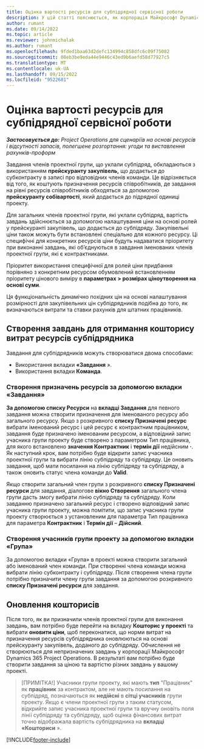 ```yaml
---
title: Оцінка вартості ресурсів для субпідрядної сервісної роботи
description: У цій статті пояснюється, як корпорація Майкрософт Dynamics 365 Project Operations обчислює оцінку вартості призначень ресурсів, укладених за субпідрядом.
author: rumant
ms.date: 09/14/2022
ms.topic: article
ms.reviewer: johnmichalak
ms.author: rumant
ms.openlocfilehash: 9fded1baa63d2defc134994c858dfc6c09f75082
ms.sourcegitcommit: 08eb3be9eda44e9446c43ed9b6aefd58d77927c5
ms.translationtype: MT
ms.contentlocale: uk-UA
ms.lasthandoff: 09/15/2022
ms.locfileid: "9522681"
---
```

# <a name="cost-estimation-of-subcontracted-resource-assignments"></a>Оцінка вартості ресурсів для субпідрядної сервісної роботи

_**Застосовується до:** Project Operations для сценаріїв на основі ресурсів і відсутності запасів, полегшене розгортання: угоди та виставлення рахунків-проформ_

Завдання членів проектної групи, що уклали субпідряд, обкладаються з використанням **прейскуранту закупівель,** що додається до субконтракту в записі про відповідних членів команди. Це відрізняється від того, як коштують призначення ресурсів співробітників, де завдання на рівні ресурсів співробітників обходяться за допомогою **прейскуранту собівартості**, який додається до підрядної одиниці проекту. 

Для загальних членів проектної групи, які уклали субпідряд, вартість завдань здійснюється за допомогою налаштування ціни на основі ролей у прейскуранті закупівель, що додається до субпідряду. Закупівельні ціни також можуть бути встановлені спеціально для кожного ресурсу. Ці специфічні для конкретних ресурсів ціни будуть надаватися пріоритету при виконанні завдань, які об’єднуються в завдання іменованих членів проектної групи, які є контрактниками. 

Пріоритет використання специфічної для ролей ціни придбання порівняно з конкретним ресурсом обумовлений встановленням пріоритету цінового виміру в **параметрах > розмірах ціноутворення на основі суми**.

Ця функціональність динамічно похідних цін на основі налаштування розмірності для закупівельних цін субпідрядників подібна до того, як визначаються витрати та ставки рахунків для штатних працівників. 

## <a name="creating-task-assignments-for-getting-cost-estimates-of-subcontractor-resources"></a>Створення завдань для отримання кошторису витрат ресурсів субпідрядника

Завдання для субпідрядників можуть створюватися двома способами: 
- Використання вкладки **«Завдання** ».
- Використання вкладки **Команда**.

### <a name="creating-resources-assignments-using-the-tasks-tab"></a>Створення призначень ресурсів за допомогою вкладки «Завдання»
**За допомогою списку Ресурси** на **вкладці Завдання** для певного завдання можна створити призначення для іменованого ресурсу або загального ресурсу. Якщо з розкривного **списку Призначені ресурс** вибрати іменований ресурс і цей ресурс є контрактним працівником, завдання буде призначено іменованим ресурсом, а відповідний запис учасника групи проекту буде створено з параметром Тип працівника, для якого встановлено **значення Контрактник** і **термін дії** недійсним **·**. Як наступний крок, вам потрібно буде відкрити запис учасника проектної групи та вибрати лінію субпідряду та субпідряду. Це оновить завдання, щоб мати посилання на лінію субпідряду та субпідряду, а також оновить статус члена команди до **Valid**.

Якщо створити загальний член групи з розкривного **списку Призначені ресурси** для завдання, діалогове **вікно Створення** загального члена групи дасть змогу вибрати лінію субпідряду та субпідряду. Коли завданню призначено загальний ресурс і створено відповідний запис учасника групи проекту, можна помітити, що запис учасника групи проекту створюється з установленим для параметра Тип працівника для параметра **Контрактник** і **Термін дії** – **Дійсний**.

### <a name="creating-project-team-members-using-the-team-tab"></a>Створення учасників групи проекту за допомогою вкладки «Група»
За допомогою вкладки «Група» в проекті можна створити загальний або іменований член команди. При створенні члена команди можна вибрати лінію субконтракту і субпідряду. Після створення члена групи потрібно призначити члену групи завдання за допомогою розкривного **списку Призначені ресурси** для завдання. 

## <a name="updating-estimates"></a>Оновлення кошторисів
Після того, як ви призначили членів проектної групи для виконання завдань, вам потрібно буде перейти на вкладку **Кошторис у проекті** та вибрати **оновити ціни**, щоб переконатися, що норми витрат на призначення ресурсів субпідрядника оновлюються на основі прейскуранту закупівель, доданого до субпідряду. Обчислення не створюються для непризначених завдань у корпорації Майкрософт Dynamics 365 Project Operations. В результаті вам потрібно буде створити завдання за ціною та вартістю різних завдань у вашому проекті. 

> [ПРИМІТКА!] Учасники групи проекту, які мають **тип** "Працівник" як **працівник** за контрактом, але не мають посилання на субпідряд, позначаються як **недійсні** в **сітці учасників** групи проекту. Якщо є члени проектної групи з таким статусом, відкрийте запис учасника проектної групи та вручну оновіть поля лінії субпідряду та субпідряду, щоб оцінка фінансових витрат точно відображала вартість субпідрядника на **вкладці «Кошториси** ». 


[!INCLUDE[footer-include](../../includes/footer-banner.md)]
